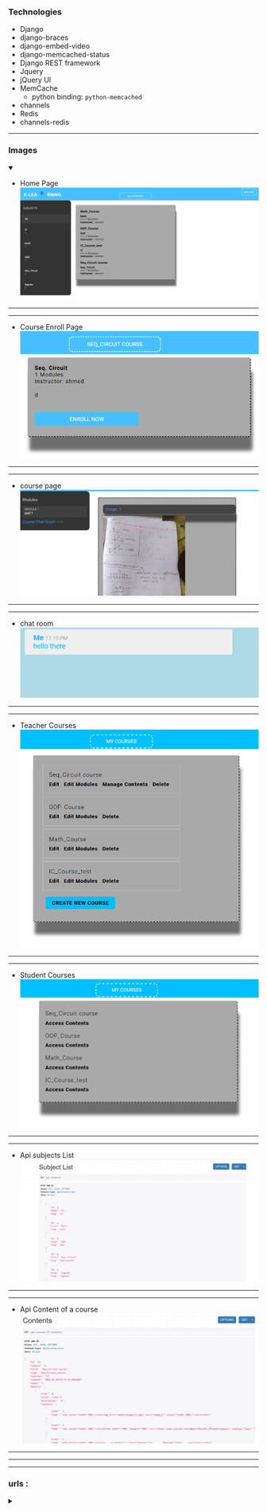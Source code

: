 ### Technologies
- Django
- django-braces
- django-embed-video
- django-memcached-status
- Django REST framework 
- Jquery
- jQuery UI
- MemCache
  - python binding: 
      `python-memcached`
- channels
- Redis 
- channels-redis
---

<h3>Images</h3>
<details open>
    <summary></summary>

- Home Page
![Home Page](readme_images/1.PNG)

----
---
- Course Enroll Page
![Course Enroll Page](readme_images/2.PNG)

----
---
- course page
![course page](readme_images/3.PNG)

----
---
- chat room
![chat room](readme_images/4.PNG)

----
---
- Teacher Courses
![Teacher Courses](readme_images/5.PNG)

----
---
- Student Courses
![Student Courses](readme_images/6.PNG)

----
---
- Api subjects List
![Api subjects List](readme_images/7.PNG)

----
---
- Api Content of a course
![Api Content of a course](readme_images/8.PNG)

----
---

</details>



----
<h3>urls :</h3>
<details>
<summary></summary>


- ### `/`
    - ##### `Courses List` 
        - view : `courses/views.py#CourseListView`
        - template : `courses/course/list.html` 
        - all the courses and a list of all the subjects to only show courses belonging to this Subject
            - every subject has the number of courses it has
            - evert course card show :
                - subject the course belong to
                - number of modules in the course
                - name of the Instructor
-----
----
- ### `/accounts`
    - `/login` :
        - login page
    - `/logout` :
        - logout page 
    - ##### views :
        - `django.contrib.auth`
            - `LoginView`
            - `LogoutView`
    - ##### note :
        - the templates for the two pages are overridden using :
            - `templates/registration/`
               - `login.html`
               - `logged_out.html`
---
----
- ### `/admin` 
    - need to be a superuser to access the admin panel
    - only a superuser can add new subjects or make a user a teacher by giving them the right permission
        - a teacher can add new courses and add modules and content to the courses he owns
    - ##### views 
        - `django.contrib.admin.site.urls`
----
----
- ### `course/`
    - `include('courses.urls')` : 
        - all urls under the courses' app start with `course/`
-----
- #### `mine/` (Login Require)
    - list of the courses the user (teacher) created
      - can edit the course, 
      - edit its modules, 
      - manging the content of a module,
      - deleting a course,
      - creating a new course,
        
    - view : `ManageCourseListView`
    - template : `courses/manage/course/list.html`
-----
- #### `create/` (Login Require)
    - ####### create a new course
    - view : `CourseCreateView`
    - template : `courses/manage/course/form.html` 
-----
- #### `<course_id>/edit/` (Login Require)
    - edit the info of an existing course
    - view : `CourseUpdateView`
    - template : `courses/manage/course/form.html` 
-----
- #### `<course_id>/delete/` (Login Require)
    - delete an existing course
    - view : `CourseDeleteView`
    - template : `courses/manage/course/delete.html`
-----
- #### `<course_id>/module/` (Login Require)
    - adding, editing and deleting modules of a course
    - view : `CourseModuleUpdateView`
    - template : `courses/manage/module/formset.html`     
-----
- #### `module/<course_id>/` (Login Require)
    - adding, editing and deleting content of a module in the course
    - view : `ModuleContentListView`
    - template : `courses/manage/content/content_list.html`
-----
- #### `module/<module_id>/content/<content_type>/create/` (Login Require)
    - adding a new content (text, image, video, file) to the module 
    - view : `ContentCreateUpdateView`
    - template : `courses/manage/content/form.html`
-----
- #### `module/<module_id>/content/<content_type>/<content_id>/` (Login Require)
    - editing a content item (text, image, video, file) from the module content 
    - view : `ContentCreateUpdateView`
    - template : `courses/manage/content/form.html`
-----
- #### `content/<content_id>/delete` (Login Require)
    - deleting a content item from the module
    - view : `ContentDeleteView`
    - template : no template (just delete and redirect again to the content_list page)
-----
- #### Note :
    - you can reorder the contents, or the modules 
            - just click and hold then drag to change the order
----
----
## `/students` :
- `student.urls`
  
- ### `register/` :
    - create a new user account
    - view : StudentRegistrationView
    - template : `students/student/registration.html`
---
- ### `courses/` : (Login Require)
    - list of all the courses the user is enrolled in
    - view : `StudentCourseListView`
    - template : `students/student/list.htm`
---
- ### `courses/<course_id>/` : (Login Require)
    - course detail page + course chat room 
    - view : `StudentCourseDetailView`
    - template : `students/student/detail.html`
---
- ### `courses/<course_id>/<module_id>` : (Login Require) 
    - showing the contents of a course module
    - view : `StudentCourseDetailView`
    - template : `students/student/detail.html`
---
---
## `chat/`
- the chat rooms of courses
- ### `room/<course_id>`
    - view : `course_chat_room`
    - template : `chat/room.html`

----
----
## `api/`
- ### the endpoints of the API 
    - `subjects/`
         - GET : return a list of all the subjects   
    - `subjects/<subject_id>`
         - GET : return the details of a subject   

    - `courses`
        - GET : list of all the course
    - `courses/<course_id>`
        - GEt : the details of a course
    - `courses/<course_id>/enroll/`
        - POST : enroll in a course
---
---


</details>

